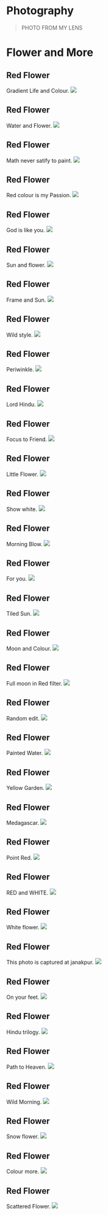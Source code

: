 # Photography



> PHOTO FROM MY LENS 
# Flower and More
##  Red Flower
Gradient Life and Colour.
![](/photo/2.jpeg)

##  Red Flower
Water and Flower.
![](/photo/24.jpg)

##  Red Flower
Math never satify to paint.
![](/photo/3.jpg)

##  Red Flower
Red colour is my Passion.
![](/photo/4.jpg)

##  Red Flower
God is like you.
![](/photo/22.jpg)

##  Red Flower
Sun and flower.
![](/photo/6.jpg)

##  Red Flower
Frame and Sun.
![](/photo/7.jpeg)

##  Red Flower
Wild style.
![](/photo/8.jpg)

##  Red Flower
Periwinkle.
![](/photo/9.jpg)

##  Red Flower
Lord Hindu.
![](/photo/10.jpg)

##  Red Flower
Focus to Friend.
![](/photo/11.jpg)

##  Red Flower
Little Flower.
![](/photo/12.jpg)

##  Red Flower
Show white.
![](/photo/13.jpg)

##  Red Flower
Morning Blow.
![](/photo/14.jpeg)

##  Red Flower
For you.
![](/photo/15.jpeg)

##  Red Flower
Tiled Sun.
![](/photo/23.jpeg)

##  Red Flower
Moon and Colour.
![](/photo/17.jpeg)

##  Red Flower
Full moon in Red filter.
![](/photo/18.jpeg)

##  Red Flower
Random edit.
![](/photo/19.jpg)

##  Red Flower
Painted Water.
![](/photo/20.jpg)

##  Red Flower
Yellow Garden.
![](/photo/25.jpg)

##  Red Flower
Medagascar.
![](/photo/26.jpeg)

##  Red Flower
Point Red.
![](/photo/27.jpeg)

##  Red Flower
RED and WHITE.
![](/photo/28.jpg)

##  Red Flower
White flower.
![](/photo/29.jpg)

##  Red Flower
This photo is captured at janakpur.
![](/photo/39.jpg)

##  Red Flower
On your feet.
![](/photo/40.jpg)

##  Red Flower
Hindu trilogy.
![](/photo/32.jpg)

##  Red Flower
Path to Heaven.
![](/photo/33.jpg)

##  Red Flower
Wild Morning.
![](/photo/34.jpg)

##  Red Flower
Snow flower.
![](/photo/35.jpg)

##  Red Flower
Colour more.
![](/photo/36.jpg)

##  Red Flower
Scattered Flower.
![](/photo/37.jpeg)

